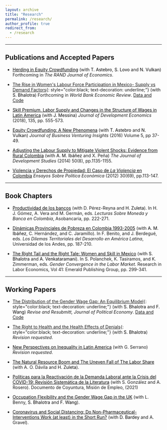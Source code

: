 ```yaml
---
layout: archive
title: "Research"
permalink: /research/
author_profile: true
redirect_from:
  - /research
---
```


<hr>

## Publications and Accepted Papers

* <a href="https://people.hec.edu/lovo/wp-content/uploads/sites/28/2023/01/Herding_Equity_Crowdfunding-4.pdf" style="color: black;">Herding in Equity Crowdfunding</a> (with <a href="https://www.hec.edu/en/faculty-research/faculty-directory/faculty-member/astebro-thomas" style="color: black; text-decoration: none;">T. Astebro</a>, <a href="https://people.hec.edu/lovo/" style="color: black; text-decoration: none;">S. Lovo</a> and <a href="https://www.ox.ac.uk/news-and-events/find-an-expert/professor-nir-vulkan" style="color: black; text-decoration: none;">N. Vulkan</a>) Forthcoming in *The RAND Journal of Economics*.
  
* [The Rise in Women's Labour Force Participation in Mexico- Supply vs Demand Factors](/files/Bhalotra-Fernandez-Mexico-FLFP-supply-demand.pdf){: style="color:black; text-decoration: underline;"} (with <a href="https://sites.google.com/site/srbhalotra/" style="color: black; text-decoration: none;">S. Bhalotra</a>) Forthcoming in *World Bank Economic Review*. [Data and Code](https://github.com/man-fern/Bhalotra-Fernandez-WBER-Replication)

* <a href="https://www.sciencedirect.com/science/article/abs/pii/S0304387818304905" style="color: black;">Skill Premium, Labor Supply and Changes in the Structure of Wages in Latin America</a> (with <a href="https://www.jsmessina.com/" style="color: black; text-decoration: none;">J. Messina</a>) *Journal of Development Economics* (2018), 135, pp. 555-573.

* <a href="https://www.sciencedirect.com/science/article/abs/pii/S2352673416300026" style="color: black;">Equity Crowdfunding: A New Phenomena</a> (with <a href="https://www.hec.edu/en/faculty-research/faculty-directory/faculty-member/astebro-thomas" style="color: black; text-decoration: none;">T. Astebro</a> and <a href="https://www.ox.ac.uk/news-and-events/find-an-expert/professor-nir-vulkan" style="color: black; text-decoration: none;">N. Vulkan</a>) *Journal of Business Venturing Insights* (2016) Volume 5, pp 37-49.

* <a href="https://www.tandfonline.com/doi/abs/10.1080/00220388.2014.919384" style="color: black;"> Adjusting the Labour Supply to Mitigate Violent Shocks: Evidence from Rural Colombia</a> (with <a href="http://www.anamariaibanez.net/" style="color: black; text-decoration: none;">A. M.  Ibáñez</a> and X. Peña) *The Journal of Development Studies* (2014) 50(8), pp.1135-1155.

* <a href="https://www.banrep.gov.co/sites/default/files/publicaciones/archivos/espe_art3_69.pdf" style="color: black;"> Violencia y Derechos de Propiedad: El Caso de *La Violencia* en Colombia</a> *Ensayos Sobre Política Económica* (2012) 30(69), pp.113-147.

<hr>

## Book Chapters

* <a href="https://www.asobancaria.com/wp-content/uploads/2022/08/Lecturas_Sobre_Moneda_y_Banca_en_Colombia_2022.pdf" style="color: black;">Productividad de los bancos</a> (with D. Pérez-Reyna and <a href="https://economia.uniandes.edu.co/zuleta" style="color: black; text-decoration: none;">H. Zuleta</a>). In H. J. Gómez, A. Vera and M. Germán, eds. *Lecturas Sobre Moneda y Banca en Colombia*, Asobancaria, pp. 222-271.

* <a href="https://www.jstor.org/stable/10.7440/j.ctt1g0b7ps" style="color: black;"> Dinámicas Provinciales de Pobreza en Colombia 1993-2005</a> (with <a href="http://www.anamariaibanez.net/" style="color: black; text-decoration: none;">A. M.  Ibáñez</a>, C. Hernández, and C. Jaramillo). In F. Benito, and J. Berdegué, eds. *Los Dilemas Territoriales del Desarrollo en América Latina*, Universidad de los Andes, pp. 187-210.

* <a href="https://www.emerald.com/insight/publication/doi/10.1108/S0147-9121201541" style="color: black;"> The Right Tail and the Right Tale: Women and Skill in Mexico</a> (with <a href="https://sites.google.com/site/srbhalotra/" style="color: black; text-decoration: none;">S. Bhalotra</a> and <a href="https://sites.google.com/site/atheendar/home" style="color: black; text-decoration: none;">A. Venkataramani</a>). In S. Polanchek, K. Tasiramos, and K. Zimmerman, eds. *Gender Convergence in the Labor Market*. Research in Labor Economics, Vol 41: Emerald Publishing Group, pp. 299-341.

<hr>

## Working Papers

* [The Distribution of the Gender Wage Gap: An Equilibrium Model](/files/Bhalotra-Fernandez-Wang-FLFP-eq-model.pdf){: style="color:black; text-decoration: underline;"} (with <a href="https://sites.google.com/site/srbhalotra/" style="color: black; text-decoration: none;">S. Bhalotra</a> and <a href="https://fanwangecon.github.io/" style="color: black; text-decoration: none;">F. Wang</a>) *Revise and Resubmitt, Journal of Political Economy*. [Data and Code](https://fanwangecon.github.io/PrjLabEquiBFW/)

* [The Right to Health and the Health Effects of Denials](/files/Bhalotra-Fernandez-right-to-health.pdf){: style="color:black; text-decoration: underline;"} (with <a href="https://sites.google.com/site/srbhalotra/" style="color: black; text-decoration: none;">S. Bhalotra</a>) *Revision requested*.

* <a href="https://repositorio.uniandes.edu.co/handle/1992/58838" style="color: black;"> New Perspectives on Inequality in Latin America</a> (with G. Serrano) *Revision requested*.

* <a href="https://papers.ssrn.com/sol3/papers.cfm?abstract_id=3892487" style="color: black;">The Natural Resource Boom and The Uneven Fall of The Labor Share</a> (with A. O. Dávila and <a href="https://economia.uniandes.edu.co/zuleta" style="color: black; text-decoration: none;">H. Zuleta</a>).

* <a href="https://www.misionempleo.gov.co/Documentos%20compartidos/Doc_Coyuntura/Reactivacion_demanda_laboral.pdf" style="color: black;">Políticas para la Reactivación de la Demanda Laboral ante la Crisis del COVID-19: Revisión Sistemática de la Literatura</a> (with S. González and A. Rosero). Documento de Coyuntura, Misión de Empleo, (2021)

* <a href="https://fanwangecon.github.io/assets/UK_Flexibility_Gender_Wage_Gap.pdf" style="color: black;"> Occupation Flexibility and the Gender Wage Gap in the UK</a> (with L. Benny, <a href="https://sites.google.com/site/srbhalotra/" style="color: black; text-decoration: none;">S. Bhalotra</a> and <a href="https://fanwangecon.github.io/" style="color: black; text-decoration: none;">F. Wang</a>).

* <a href="https://www.iza.org/publications/dp/14095/coronavirus-and-social-distancing-do-non-pharmaceutical-interventions-work-at-least-in-the-short-run" style="color: black;"> Coronavirus and Social Distancing: Do Non-Pharmaceutical-Interventions Work (at least) in the Short Run?</a> (with <a href="https://sites.google.com/site/davidbardey/" style="color: black; text-decoration: none;">D. Bardey</a> and A. Gravel).